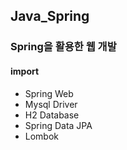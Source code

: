 ## Java_Spring
  ###  Spring을 활용한 웹 개발


#### import
- Spring Web
- Mysql Driver
- H2 Database
- Spring Data JPA
- Lombok

